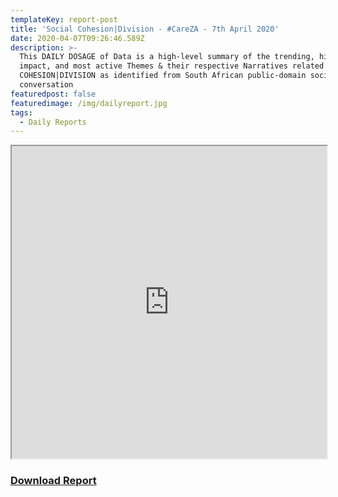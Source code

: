 ```yaml
---
templateKey: report-post
title: 'Social Cohesion|Division - #CareZA - 7th April 2020'
date: 2020-04-07T09:26:46.589Z
description: >-
  This DAILY DOSAGE of Data is a high-level summary of the trending, highest
  impact, and most active Themes & their respective Narratives related to SOCIAL
  COHESION|DIVISION as identified from South African public-domain social media
  conversation
featuredpost: false
featuredimage: /img/dailyreport.jpg
tags:
  - Daily Reports
---
```

<iframe src="https://drive.google.com/file/d/119r2Vt7lIOJ4_OZ7aBeYWsmFTP7kXv8R/preview" width="100%" height="500"></iframe>
<a href="https://drive.google.com/u/0/uc?id=119r2Vt7lIOJ4_OZ7aBeYWsmFTP7kXv8R&export=download"><strong><h3>Download Report</h3></strong></a>
